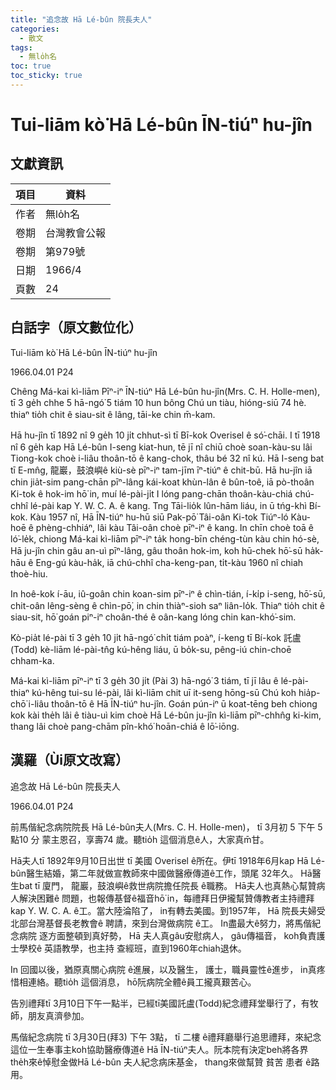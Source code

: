 ```yaml
---
title: "追念故 Hā Lé-bûn 院長夫人"
categories:
  - 散文
tags:
  - 無lo̍h名
toc: true
toc_sticky: true
---
```


# Tui-liām kò͘ Hā Lé-bûn ĪN-tiúⁿ hu-jîn

## 文獻資訊

| 項目 | 資料 |
|---|---|
| 作者 | 無lo̍h名 |
| 卷期 | 台灣教會公報 |
| 卷期 | 第979號 |
| 日期 | 1966/4 |
| 頁數 | 24 |

## 白話字（原文數位化）

Tui-liām kò͘ Hā Lé-bûn ĪN-tiúⁿ hu-jîn

1966.04.01 P24

Chêng Má-kai kì-liām Pīⁿ-iⁿ ĪN-tiúⁿ Hā Lé-bûn hu-jîn(Mrs. C. H. Holle-men), tī 3 ge̍h chhe 5 hā-ngó͘ 5 tiám 10 hun bông Chú un tiàu, hióng-siū 74 hè. thiaⁿ tio̍h chit ê siau-sit ê lâng, tāi-ke chin m̄-kam.

Hā hu-jîn tī 1892 nî 9 ge̍h 10 ji̍t chhut-sì tī Bī-kok Overisel ê só͘-chāi. I tī 1918 nî 6 ge̍h kap Hā Lé-bûn I-seng kiat-hun, tē jī nî chiū choè soan-kàu-su lâi Tiong-kok choè i-liâu thoân-tō ê kang-chok, thâu bé 32 nî kú. Hā I-seng bat tī E-mn̂g, 龍巖，鼓浪嶼ê kiù-sè pīⁿ-iⁿ tam-jīm īⁿ-tiúⁿ ê chit-bū. Hā hu-jîn iā chin jia̍t-sim pang-chān pīⁿ-lâng kái-koat khùn-lân ê bûn-toê, iā pò-thoân Ki-tok ê hok-im hō͘ in, muí lé-pài-ji̍t I lóng pang-chān thoân-kàu-chiá chú-chhî lé-pài kap Y. W. C. A. ê kang. Tng Tāi-lio̍k lûn-hām liáu, in ū tńg-khì Bí-kok. Kàu 1957 nî, Hā ĪN-tiúⁿ hu-hū siū Pak-pō͘ Tâi-oân Ki-tok Tiúⁿ-ló Kàu-hoē ê phèng-chhiáⁿ, lâi kàu Tâi-oân choè pīⁿ-iⁿ ê kang. In chīn choè toā ê ló͘-le̍k, chiong Má-kai kì-liām pīⁿ-iⁿ ta̍k hong-bīn chéng-tùn kàu chin hó-sè, Hā ju-jîn chin gâu an-uì pīⁿ-lâng, gâu thoân hok-im, koh hū-chek hō͘-sū ha̍k-hāu ê Eng-gú kàu-ha̍k, iā chú-chhî cha-keng-pan, ti̍t-kàu 1960 nî chiah thoè-hiu.

In hoê-kok í-āu, iû-goân chin koan-sim pīⁿ-iⁿ ê chìn-tián, í-ki̍p i-seng, hō͘-sū, chit-oân lêng-sèng ê chìn-pō͘, in chin thiàⁿ-sioh saⁿ liân-lo̍k. Thiaⁿ tio̍h chit ê siau-sit, hō͘ goán piⁿ-iⁿ choân-thé ê oân-kang lóng chin kan-khó͘-sim.

Kò-pia̍t lé-pài tī 3 ge̍h 10 ji̍t hā-ngó͘ chi̍t tiám poàⁿ, í-keng tī Bí-kok 託盧(Todd) kè-liām lé-pài-tn̂g kú-hêng liáu, ū bo̍k-su, pêng-iú chin-choē chham-ka.

Má-kai kì-liām pīⁿ-iⁿ tī 3 ge̍h 30 ji̍t (Pài 3) hā-ngó͘ 3 tiám, tī jī lâu ê lé-pài-thiaⁿ kú-hêng tui-su lé-pài, lâi kì-liām chit uī it-seng hōng-sū Chú koh hia̍p-chō͘ i-liâu thoân-tō ê Hā ĪN-tiúⁿ hu-jîn. Goán pún-iⁿ ū koat-tēng beh chiong kok kài the̍h lâi ê tiàu-uì kim choè Hā Lé-bûn ju-jîn kì-liām pīⁿ-chhn̂g ki-kim, thang lâi choè pang-chām pîn-khó͘ hoān-chiá ê lō͘-iōng.

## 漢羅（Ùi原文改寫）

追念故 Hā Lé-bûn 院長夫人

1966.04.01 P24

前馬偕紀念病院院長 Hā Lé-bûn夫人(Mrs. C. H. Holle-men)， tī 3月初 5 下午 5點10 分 蒙主恩召，享壽74 歲。聽tio̍h 這個消息ê人，大家真m̄甘。

Hā夫人tī 1892年9月10日出世 tī 美國 Overisel ê所在。伊tī 1918年6月kap Hā Lé-bûn醫生結婚，第二年就做宣教師來中國做醫療傳道ê工作，頭尾 32年久。 Hā醫生bat tī 廈門， 龍巖，鼓浪嶼ê救世病院擔任院長 ê職務。 Hā夫人也真熱心幫贊病人解決困難ê 問題，也報傳基督ê福音hō͘ in，每禮拜日伊攏幫贊傳教者主持禮拜kap Y. W. C. A. ê工。當大陸淪陷了， in有轉去美國。到1957年， Hā 院長夫婦受北部台灣基督長老教會ê 聘請，來到台灣做病院 ê工。 In盡最大ê努力，將馬偕紀念病院 逐方面整頓到真好勢， Hā 夫人真gâu安慰病人， gâu傳福音， koh負責護士學校ê 英語教學，也主持 查經班，直到1960年chiah退休。

In 回國以後，猶原真關心病院 ê進展，以及醫生， 護士，職員靈性ê進步， in真疼惜相連絡。聽tio̍h 這個消息， hō͘阮病院全體ê員工攏真艱苦心。

告別禮拜tī 3月10日下午一點半，已經tī美國託盧(Todd)紀念禮拜堂舉行了，有牧師，朋友真濟參加。

馬偕紀念病院 tī 3月30日(拜3) 下午 3點， tī 二樓 ê禮拜廳舉行追思禮拜，來紀念這位一生奉事主koh協助醫療傳道ê Hā ĪN-tiúⁿ夫人。阮本院有決定beh將各界 the̍h來ê悼慰金做Hā Lé-bûn 夫人紀念病床基金， thang來做幫贊 貧苦 患者 ê路用。
